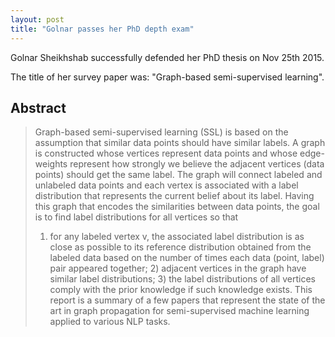 ```yaml
---
layout: post
title: "Golnar passes her PhD depth exam"
---
```


Golnar Sheikhshab successfully defended her PhD thesis on Nov 25th 2015. 

The title of her survey paper was: "Graph-based semi-supervised learning".

## Abstract

> Graph-based semi-supervised learning (SSL) is based on the assumption
> that similar data points should have similar labels. A graph is
> constructed whose vertices represent data points and whose edge-weights
> represent how strongly we believe the adjacent vertices (data points)
> should get the same label. The graph will connect labeled and
> unlabeled data points and each vertex is associated with a label
> distribution that represents the current belief about its label.
> Having this graph that encodes the similarities between data points,
> the goal is to find label distributions for all vertices so that
> 1) for any labeled vertex v, the associated label distribution is
> as close as possible to its reference distribution obtained from
> the labeled data based on the number of times each data (point,
> label) pair appeared together; 2) adjacent vertices in the graph
> have similar label distributions; 3) the label distributions of all
> vertices comply with the prior knowledge if such knowledge exists.
> This report is a summary of a few papers that represent the state
> of the art in graph propagation for semi-supervised machine learning
> applied to various NLP tasks.

